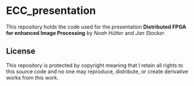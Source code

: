 # ECC_presentation

This repository holds the code used for the presentation **Distributed FPGA for enhanced Image Processing** by *Noah Hütter* and *Jan Stocker*.

## License
This repository is protected by copyright meaning that I retain all rights to this source code and no one may reproduce, distribute, or create derivative works from this work.
